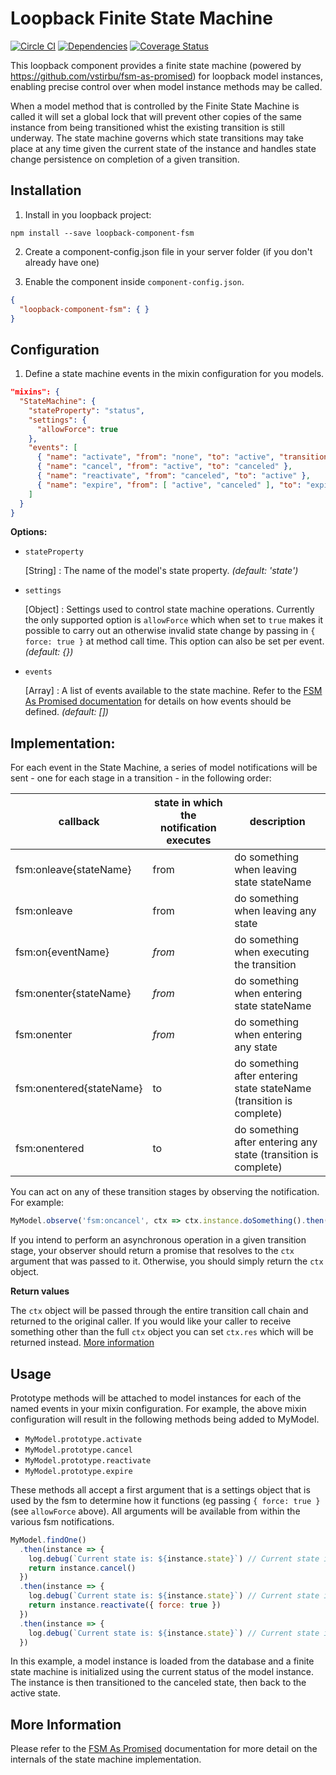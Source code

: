 # Loopback Finite State Machine

[![Circle CI](https://circleci.com/gh/fullcube/loopback-component-fsm.svg?style=svg)](https://circleci.com/gh/fullcube/loopback-component-fsm) [![Dependencies](http://img.shields.io/david/fullcube/loopback-component-fsm.svg?style=flat)](https://david-dm.org/fullcube/loopback-component-fsm) [![Coverage Status](https://coveralls.io/repos/github/fullcube/loopback-component-fsm/badge.svg?branch=master)](https://coveralls.io/github/fullcube/loopback-component-fsm?branch=master)

This loopback component provides a finite state machine (powered by https://github.com/vstirbu/fsm-as-promised) for loopback model instances, enabling precise control over when model instance methods may be called.

When a model method that is controlled by the Finite State Machine is called it will set a global lock that will prevent other copies of the same instance from being transitioned whist the existing transition is still underway. The state machine governs which state transitions may take place at any time given the current state of the instance and handles state change persistence on completion of a given transition.

## Installation

1. Install in you loopback project:

  `npm install --save loopback-component-fsm`

2. Create a component-config.json file in your server folder (if you don't already have one)

3. Enable the component inside `component-config.json`.

  ```json
  {
    "loopback-component-fsm": { }
  }
  ```

## Configuration

1. Define a state machine events in the mixin configuration for you models.

  ```json
  "mixins": {
    "StateMachine": {
      "stateProperty": "status",
      "settings": {
        "allowForce": true
      },
      "events": [
        { "name": "activate", "from": "none", "to": "active", "transitionOptions": { "skipBeforeSave" : true } },
        { "name": "cancel", "from": "active", "to": "canceled" },
        { "name": "reactivate", "from": "canceled", "to": "active" },
        { "name": "expire", "from": [ "active", "canceled" ], "to": "expired" }
      ]
    }
  }
  ```

**Options:**

- `stateProperty`

  [String] : The name of the model's state property. *(default: 'state')*

- `settings`

  [Object] : Settings used to control state machine operations. Currently the only supported option is `allowForce` which when set to `true` makes it possible to carry out an otherwise invalid state change by passing in `{ force: true }` at method call time. This option can also be set per event. *(default: {})*

- `events`

  [Array] : A list of events available to the state machine. Refer to the [FSM As Promised documentation](https://github.com/vstirbu/fsm-as-promised) for details on how events should be defined. *(default: [])*

## Implementation:

For each event in the State Machine, a series of model notifications will be sent - one for each stage in a transition - in the following order:

| callback | state in which the notification executes | description |
| --- | --- | --- |
| fsm:onleave{stateName} | from | do something when leaving state stateName |
| fsm:onleave | from | do something when leaving any state |
| fsm:on{eventName} | _from_ | do something when executing the transition |
| fsm:onenter{stateName} | _from_ | do something when entering state stateName |
| fsm:onenter | _from_ | do something when entering any state |
| fsm:onentered{stateName} | to | do something after entering state stateName (transition is complete) |
| fsm:onentered | to | do something after entering any state (transition is complete) |

You can act on any of these transition stages by observing the notification. For example:

```javascript
MyModel.observe('fsm:oncancel', ctx => ctx.instance.doSomething().then(() => ctx))
```

If you intend to perform an asynchronous operation in a given transition stage, your observer should return a promise that resolves to the `ctx` argument that was passed to it. Otherwise, you should simply return the `ctx` object.

**Return values**

The `ctx` object will be passed through the entire transition call chain and returned to the original caller. If you would like your caller to receive something other than the full `ctx` object you can set `ctx.res` which will be returned instead. [More information](https://github.com/vstirbu/fsm-as-promised#returned-values)

## Usage

Prototype methods will be attached to model instances for each of the named events in your mixin configuration. For
example, the above mixin configuration will result in the following methods being added to MyModel.

- `MyModel.prototype.activate`
- `MyModel.prototype.cancel`
- `MyModel.prototype.reactivate`
- `MyModel.prototype.expire`

These methods all accept a first argument that is a settings object that is used by the fsm to determine how it functions (eg passing `{ force: true }` (see `allowForce` above). All arguments will be available from within the various fsm notifications.

```javascript
MyModel.findOne()
  .then(instance => {
    log.debug(`Current state is: ${instance.state}`) // Current state is: active
    return instance.cancel()
  })
  .then(instance => {
    log.debug(`Current state is: ${instance.state}`) // Current state is: canceled
    return instance.reactivate({ force: true })
  })
  .then(instance => {
    log.debug(`Current state is: ${instance.state}`) // Current state is: active
  })
```

In this example, a model instance is loaded from the database and a finite state machine is initialized using the current status of the model instance. The instance is then transitioned to the canceled state, then back to the active state.


## More Information

Please refer to the [FSM As Promised](https://github.com/vstirbu/fsm-as-promised) documentation for more detail on the internals of the state machine implementation.
